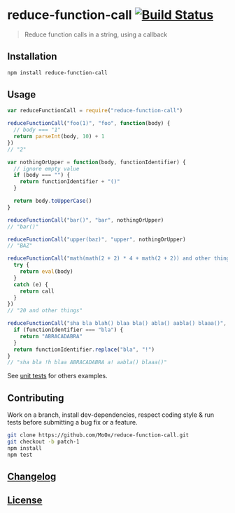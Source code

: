 # reduce-function-call [![Build Status](https://travis-ci.org/MoOx/reduce-function-call.png)](https://travis-ci.org/MoOx/reduce-function-call)

> Reduce function calls in a string, using a callback

## Installation

```bash
npm install reduce-function-call
```

## Usage

```js
var reduceFunctionCall = require("reduce-function-call")

reduceFunctionCall("foo(1)", "foo", function(body) {
  // body === "1"
  return parseInt(body, 10) + 1
})
// "2"

var nothingOrUpper = function(body, functionIdentifier) {
  // ignore empty value
  if (body === "") {
    return functionIdentifier + "()"
  }

  return body.toUpperCase()
}

reduceFunctionCall("bar()", "bar", nothingOrUpper)
// "bar()"

reduceFunctionCall("upper(baz)", "upper", nothingOrUpper)
// "BAZ"

reduceFunctionCall("math(math(2 + 2) * 4 + math(2 + 2)) and other things", "math", function(body, functionIdentifier, call) {
  try {
    return eval(body)
  }
  catch (e) {
    return call
  }
})
// "20 and other things"

reduceFunctionCall("sha bla blah() blaa bla() abla() aabla() blaaa()", /\b([a-z]?bla[a-z]?)\(/, function(body, functionIdentifier) {
  if (functionIdentifier === "bla") {
    return "ABRACADABRA"
  }
  return functionIdentifier.replace("bla", "!")
}
// "sha bla !h blaa ABRACADABRA a! aabla() blaaa()"
```

See [unit tests](test/controller.js) for others examples.

## Contributing

Work on a branch, install dev-dependencies, respect coding style & run tests before submitting a bug fix or a feature.

```bash
git clone https://github.com/MoOx/reduce-function-call.git
git checkout -b patch-1
npm install
npm test
```

## [Changelog](CHANGELOG.md)

## [License](LICENSE-MIT)
